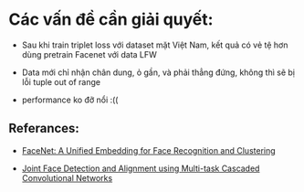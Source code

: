 # Các vấn đề cần giải quyết:
- Sau khi train triplet loss với dataset mặt Việt Nam, kết quả có vẻ tệ hơn dùng pretrain Facenet với data LFW

-	Data mới chỉ nhận chân dung, ỏ gần, và phải thẳng đứng, không thì sẽ bị lỗi tuple out of range

-	performance ko đỡ nổi :((

## Referances:
- [FaceNet: A Unified Embedding for Face Recognition and Clustering](https://paperswithcode.com/paper/facenet-a-unified-embedding-for-face)

- [Joint Face Detection and Alignment using Multi-task Cascaded Convolutional Networks](https://paperswithcode.com/paper/joint-face-detection-and-alignment-using)

